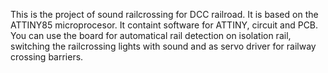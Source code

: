 This is the project of sound railcrossing for DCC railroad. It is based on the ATTINY85 microprocesor. It containt software for ATTINY, circuit and PCB. You can use the board for automatical rail detection on isolation rail, switching the railcrossing lights with sound and as servo driver for railway crossing barriers.
